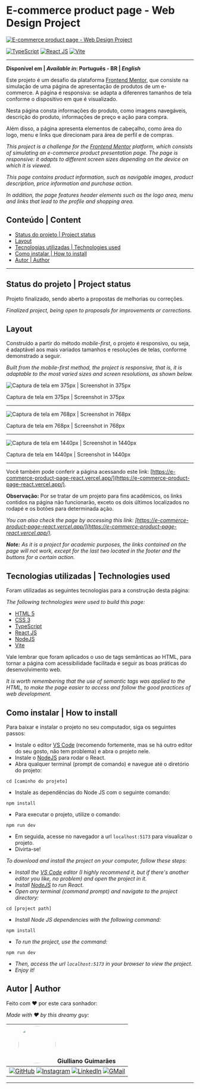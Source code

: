 # E-commerce product page - Web Design Project

[![E-commerce product page - Web Design Project](/src/assets/images/screenshots/gif-e-commerce.gif)](https://e-commerce-product-page-react.vercel.app/)

[![TypeScript](https://img.shields.io/badge/TypeScript-3178C6?style=flat&logo=typescript&logoColor=white)](https://www.typescriptlang.org/)
[![React JS](https://img.shields.io/badge/React%20JS-58C4DC?style=flat&logo=react&logoColor=white)](https://react.dev/)
[![Vite](https://img.shields.io/badge/Vite-db2777?style=flat&logo=vite&logoColor=white)](https://vite.dev/)

---
**Disponível em | _Available in_: Português - BR | _English_**

Este projeto é um desafio da plataforma [Frontend Mentor](https://www.frontendmentor.io/challenges/ecommerce-product-page-UPsZ9MJp6), que consiste na simulação de uma página de apresentação de produtos de um e-commerce. A página é responsiva: se adapta a diferenres tamanhos de tela conforme o dispositivo em que é visualizado.

Nesta página consta informações do produto, como imagens navegáveis, descrição do produto, informações de preço e ação para compra.

Além disso, a página apresenta elementos de cabeçalho, como área do logo, menu e links que direcionam para área de perfil e de compras.

*This project is a challenge for the [Frontend Mentor](https://www.frontendmentor.io/challenges/ecommerce-product-page-UPsZ9MJp6) platform, which consists of simulating an e-commerce product presentation page. The page is responsive: it adapts to different screen sizes depending on the device on which it is viewed.*

*This page contains product information, such as navigable images, product description, price information and purchase action.*

*In addition, the page features header elements such as the logo area, menu and links that lead to the profile and shopping area.*

## Conteúdo | Content

- [Status do projeto | Project status](#status-do-projeto--project-status)
- [Layout](#layout)
- [Tecnologias utilizadas | Technologies used](#tecnologias-utilizadas--technologies-used)
- [Como instalar | How to install](#como-instalar--how-to-install)
- [Autor | Author](#autor--author)

---

## Status do projeto | Project status

Projeto finalizado, sendo aberto a propostas de melhorias ou correções.

*Finalized project, being open to proposals for improvements or corrections.*

## Layout

Construído a partir do método *mobile-first*, o projeto é responsivo, ou seja, é adaptável aos mais variados tamanhos e resoluções de telas, conforme demonstrado a seguir.

*Built from the mobile-first method, the project is responsive, that is, it is adaptable to the most varied sizes and screen resolutions, as shown below.*

![Captura de tela em 375px | Screenshot in 375px](/src/assets/images/screenshots/Screenshot-375px.png)

Captura de tela em 375px | Screenshot in 375px

---

![Captura de tela em 768px | Screenshot in 768px](/src/assets/images/screenshots/Screenshot-768px.png)

Captura de tela em 768px | Screenshot in 768px

---

![Captura de tela em 1440px | Screenshot in 1440px](/src/assets/images/screenshots/Screenshot-1440px.png)

Captura de tela em 1440px | Screenshot in 1440px

---

Você também pode conferir a página acessando este link: [https://e-commerce-product-page-react.vercel.app/](https://e-commerce-product-page-react.vercel.app/).

**Observação:** Por se tratar de um projeto para fins acadêmicos, os links contidos na página não funcionarão, exceto os dois últimos localizados no rodapé e os botões para determinada ação.

*You can also check the page by accessing this link: [https://e-commerce-product-page-react.vercel.app/](https://e-commerce-product-page-react.vercel.app/).*

*__Note:__ As it is a project for academic purposes, the links contained on the page will not work, except for the last two located in the footer and the buttons for a certain action.*

## Tecnologias utilizadas | Technologies used

Foram utilizadas as seguintes tecnologias para a construção desta página:

*The following technologies were used to build this page:*

- [HTML 5](https://developer.mozilla.org/pt-BR/docs/Web/HTML)
- [CSS 3](https://developer.mozilla.org/pt-BR/docs/Web/CSS)
- [TypeScript](https://www.typescriptlang.org/)
- [React JS](https://react.dev/)
- [NodeJS](https://nodejs.org/en)
- [Vite](https://vite.dev/)

Vale lembrar que foram aplicados o uso de tags semânticas ao HTML, para tornar a página com acessibilidade facilitada e seguir as boas práticas do desenvolvimento web.

*It is worth remembering that the use of semantic tags was applied to the HTML, to make the page easier to access and follow the good practices of web development.*

## Como instalar | How to install

Para baixar e instalar o projeto no seu computador, siga os seguintes passos:

- Instale o editor [VS Code](https://code.visualstudio.com/) (recomendo fortemente, mas se há outro editor do seu gosto, não tem problema) e abra o projeto nele.
- Instale o [NodeJS](https://nodejs.org/en) para rodar o React.
- Abra qualquer terminal (prompt de comando) e navegue até o diretório do projeto:
```
cd [caminho do projeto]
```
- Instale as dependências do Node JS com o seguinte comando:
```
npm install
```
- Para executar o projeto, utilize o comando:
```
npm run dev
```
- Em seguida, acesse no navegador a url ```localhost:5173``` para visualizar o projeto.
- Divirta-se!

*To download and install the project on your computer, follow these steps:*

- *Install the [VS Code](https://code.visualstudio.com/) editor (I highly recommend it, but if there's another editor you like, no problem) and open the project in it.*
- *Install [NodeJS](https://nodejs.org/en) to run React.*
- *Open any terminal (command prompt) and navigate to the project directory:*
```
cd [project path]
```
- *Install Node JS dependencies with the following command:*
```
npm install
```
- *To run the project, use the command:*
```
npm run dev
```
- *Then, access the url ```localhost:5173``` in your browser to view the project.*
- *Enjoy it!*

## Autor | Author

Feito com :heart: por este cara sonhador:

*Made with :heart: by this dreamy guy:*

| <img src="https://avatars.githubusercontent.com/u/106249494?v=4" width="100px" style="border-radius: 50%"> **Giulliano Guimarães** |
| ---------------------------------------------------------------------------------------------------------------------------------- |
|[![GitHub](https://img.shields.io/badge/GitHub-100000?style=flat&logo=github&logoColor=white)](https://github.com/giullianoth) [![Instagram](https://img.shields.io/badge/Instagram-E4405F?style=flat&logo=instagram&logoColor=white)](https://www.instagram.com/giullianoth/) [![LinkedIn](https://img.shields.io/badge/LinkedIn-0077B5?style=flat&logo=linkedin&logoColor=white)](https://www.linkedin.com/in/giullianoth/) [![GMail](https://img.shields.io/badge/Gmail-D14836?style=flat&logo=gmail&logoColor=white)](mailto:llthguimaraes@gmail.com) |
---